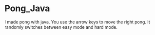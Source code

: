 # Pong_Java
I made pong with java. You use the arrow keys to move the right pong. It randomly switches between easy mode and hard mode. 
